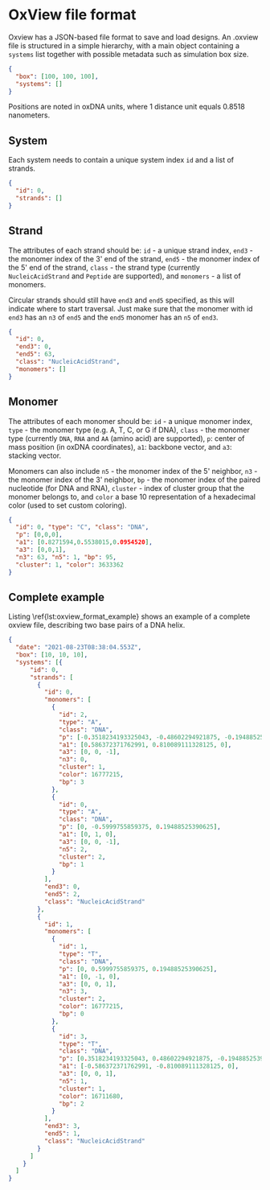 # OxView file format
Oxview has a JSON-based file format to save and load designs. An .oxview file is structured in a simple hierarchy, with a main object containing a ``systems`` list together with possible metadata such as simulation box size.

```JSON
{
  "box": [100, 100, 100],
  "systems": []
}
```

Positions are noted in oxDNA units, where 1 distance unit equals 0.8518 nanometers.

## System

Each system needs to contain a unique system index ``id`` and a list of strands.

```JSON
{
  "id": 0,
  "strands": []
}
```

## Strand

The attributes of each strand should be: ``id`` - a unique strand index, ``end3`` - the monomer index of the 3' end of the strand, ``end5`` - the monomer index of the 5' end of the strand, ``class`` - the strand type (currently ``NucleicAcidStrand`` and ``Peptide`` are supported), and ``monomers`` - a list of monomers.

Circular strands should still have ``end3`` and ``end5`` specified, as this will indicate where to start traversal. Just make sure that the monomer with id ``end3`` has an ``n3`` of ``end5`` and the ``end5`` monomer has an ``n5`` of ``end3``.
```JSON
{
  "id": 0,
  "end3": 0,
  "end5": 63,
  "class": "NucleicAcidStrand",
  "monomers": []
}
```

## Monomer

The attributes of each monomer should be: ``id`` - a unique monomer index, ``type`` - the monomer type (e.g. A, T, C, or G if DNA), ``class`` - the monomer type (currently ``DNA``, ``RNA`` and ``AA`` (amino acid) are supported), ``p``: center of mass position (in oxDNA coordinates), ``a1``: backbone vector, and ``a3``: stacking vector. 

Monomers can also include ``n5`` - the monomer index of the 5' neighbor, ``n3`` - the monomer index of the 3' neighbor, ``bp`` - the monomer index of the paired nucleotide (for DNA and RNA), ``cluster`` - index of cluster group that the monomer belongs to, and ``color`` a base 10 representation of a hexadecimal color (used to set custom coloring). 
```JSON
{
  "id": 0, "type": "C", "class": "DNA",
  "p": [0,0,0],
  "a1": [0.8271594,0.5538015,0.0954520],
  "a3": [0,0,1],
  "n3": 63, "n5": 1, "bp": 95,
  "cluster": 1, "color": 3633362
}
```


## Complete example
Listing \ref{lst:oxview_format_example} shows an example of a complete oxview file, describing two base pairs of a DNA helix.

```JSON
{
  "date": "2021-08-23T08:38:04.553Z",
  "box": [10, 10, 10],
  "systems": [{
      "id": 0,
      "strands": [
        {
          "id": 0,
          "monomers": [
            {
              "id": 2,
              "type": "A",
              "class": "DNA",
              "p": [-0.3518234193325043, -0.48602294921875, -0.19488525390625],
              "a1": [0.586372371762991, 0.810089111328125, 0],
              "a3": [0, 0, -1],
              "n3": 0,
              "cluster": 1,
              "color": 16777215,
              "bp": 3
            },
            {
              "id": 0,
              "type": "A",
              "class": "DNA",
              "p": [0, -0.5999755859375, 0.19488525390625],
              "a1": [0, 1, 0],
              "a3": [0, 0, -1],
              "n5": 2,
              "cluster": 2,
              "bp": 1
            }
          ],
          "end3": 0,
          "end5": 2,
          "class": "NucleicAcidStrand"
        },
        {
          "id": 1,
          "monomers": [
            {
              "id": 1,
              "type": "T",
              "class": "DNA",
              "p": [0, 0.5999755859375, 0.19488525390625],
              "a1": [0, -1, 0],
              "a3": [0, 0, 1],
              "n3": 3,
              "cluster": 2,
              "color": 16777215,
              "bp": 0
            },
            {
              "id": 3,
              "type": "T",
              "class": "DNA",
              "p": [0.3518234193325043, 0.48602294921875, -0.19488525390625],
              "a1": [-0.586372371762991, -0.810089111328125, 0],
              "a3": [0, 0, 1],
              "n5": 1,
              "cluster": 1,
              "color": 16711680,
              "bp": 2
            }
          ],
          "end3": 3,
          "end5": 1,
          "class": "NucleicAcidStrand"
        }
      ]
    }
  ]
}
```
